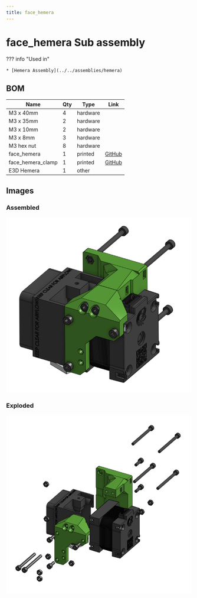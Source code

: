 ```yaml
---
title: face_hemera
---
```



# face_hemera Sub assembly




??? info "Used in"
    
    * [Hemera Assembly](../../assemblies/hemera)
    



## BOM

| Name | Qty | Type | Link |
| ---- | --- | ---- | ---- |
| M3 x 40mm | 4 | hardware |  |
| M3 x 35mm | 2 | hardware |  |
| M3 x 10mm | 2 | hardware |  |
| M3 x 8mm | 3 | hardware |  |
| M3 hex nut | 8 | hardware |  |
| face_hemera | 1 | printed | [GitHub](https://github.com/pkucmus/EVA/tree/master/stl/Faces/face_hemera.stl) |
| face_hemera_clamp | 1 | printed | [GitHub](https://github.com/pkucmus/EVA/tree/master/stl/Faces/face_hemera_clamp.stl) |
| E3D Hemera | 1 | other |  |


## Images

### Assembled

![](../assets/images/sub_assemblies/face_hemera.png)

### Exploded

![](../assets/images/sub_assemblies/face_hemera_exploded.png)